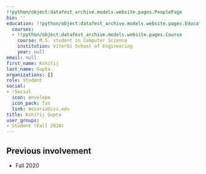 ```yaml
---
!!python/object:datafest_archive.models.website.pages.PeoplePage
bio: ''
education: !!python/object:datafest_archive.models.website.pages.Education
  courses:
  - !!python/object:datafest_archive.models.website.pages.Course
    course: M.S. student in Computer Science
    institution: Viterbi School of Engineering
    year: null
email: null
first_name: Kshitij
last_name: Gupta
organizations: []
role: Student
social:
- !Social
  icon: envelope
  icon_pack: fas
  link: mosorio@isi.edu
title: Kshitij Gupta
user_groups:
- Student (Fall 2020)
---
```



## Previous involvement

* Fall 2020


